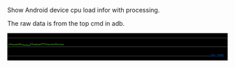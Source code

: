 Show Android device cpu load infor with processing.

The raw data is from the top cmd in adb.

![image](https://github.com/Nirvana-icy/Show-CPU-Load-with-the-data-from-top-cmd-in-adb/blob/master/Show_Android_Device_CPU_Load/screen-0643.tif)
